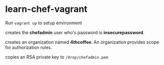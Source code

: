 # learn-chef-vagrant

Run `vagrant up` to setup environment

creates the **chefadmin** user who's password is **insecurepassword**.

creates an organization named **4thcoffee**. An organization provides scope for authorization rules.

copies an RSA private key to `/drop/chefadmin.pem`
